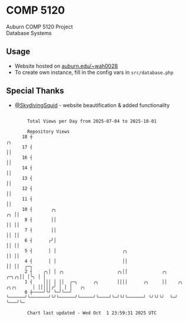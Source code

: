 # COMP 5120
Auburn COMP 5120 Project  
Database Systems

## Usage
- Website hosted on [auburn.edu/~wah0028](https://webhome.auburn.edu/~wah0028/)
- To create own instance, fill in the config vars in `src/database.php`

## Special Thanks
- [@SkydivingSquid](https://github.com/SkydivingSquid) - website beautification & added functionality

```

        Total Views per Day from 2025-07-04 to 2025-10-01

        Repository Views
      18 ┼                                                                            ╭╮
      17 ┤                                                                            ││
      16 ┤                                                                            ││
      14 ┤                                                                            ││
      13 ┤                                                                            ││
      12 ┤                                                                            ││
      11 ┤                                                                            ││
      10 ┤       ╭╮                                                                ╭╮ ││
       8 ┤       ││                                                                ││ ││
       7 ┤       ││                                                                ││ ││
       6 ┤      ╭╯│                                                                ││ ││
       5 ┤      │ │                         ╭╮                                     ││ ││
       4 ┤      │ │                         ││                                     ││ ││  ╭─╮
       2 ┤    ╭╮│ │ ╭╮                    ╭╮││             ╭╮                 ╭─╮╭╮││ │╰╮ │ │
       1 ┤    │││ │ ││  ╭─╮      ╭╮       ││││      ╭╮     ││    ╭╮ ╭╮╭╮      │ │││││╭╯ │ │ │   ╭╮
       0 ┼────╯╰╯ ╰─╯╰──╯ ╰──────╯╰───────╯╰╯╰──────╯╰─────╯╰────╯╰─╯╰╯╰──────╯ ╰╯╰╯╰╯  ╰─╯ ╰───╯╰─

        Chart last updated - Wed Oct  1 23:59:31 2025 UTC
        
```
